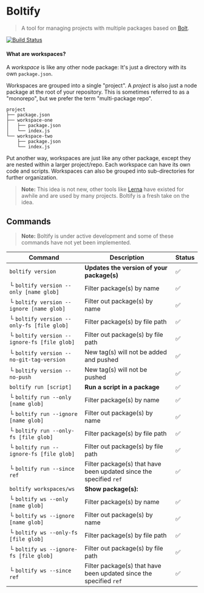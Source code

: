 # Boltify

> A tool for managing projects with multiple packages based on [Bolt](http://boltpkg.com/).

[![Build Status](https://travis-ci.org/xcritical-software/monorepo-ci-tools.svg?branch=master)](https://travis-ci.org/xcritical-software/monorepo-ci-tools)

#### What are workspaces?

A _workspace_ is like any other node package: It's just a directory with its
own `package.json`.

Workspaces are grouped into a single "project". A _project_ is also just a
node package at the root of your repository. This is sometimes referred to
as a "monorepo", but we prefer the term "multi-package repo".

```
project
├── package.json
├── workspace-one
│   ├── package.json
│   └── index.js
└── workspace-two
    ├── package.json
    └── index.js
```

Put another way, workspaces are just like any other package, except they are
nested within a larger project/repo. Each workspace can have its own code and scripts. Workspaces can also be grouped into
sub-directories for further organization.

> **Note:** This idea is not new, other tools like [Lerna](https://lernajs.io)
> have existed for awhile and are used by many projects. Boltify is a fresh take
> on the idea.


## Commands

> **Note:** Boltify is under active development and some of these commands have
> not yet been implemented.

| Command                                 | Description                                                               | Status |
| --------------------------------------- | ------------------------------------------------------------------------- |--------|
| `boltify version`                          | **Updates the version of your package(s)**                                    |✅|
| └ `boltify version --only [name glob]`      | Filter package(s) by name                                                 |✅|
| └ `boltify version --ignore [name glob]`    | Filter out package(s) by name                                             |✅|
| └ `boltify version --only-fs [file glob]`   | Filter package(s) by file path                                            |✅|
| └ `boltify version --ignore-fs [file glob]` | Filter out package(s) by file path                                        |✅|
| └ `boltify version --no-git-tag-version` | New tag(s) will not be added and pushed                                       |✅|
| └ `boltify version --no-push` | New tag(s) will not be pushed                                        |✅|
| `boltify run [script]`                     | **Run a script in a package**                                                 |✅|
| └ `boltify run --only [name glob]`      | Filter package(s) by name                                                 |✅|
| └ `boltify run --ignore [name glob]`    | Filter out package(s) by name                                             |✅|
| └ `boltify run --only-fs [file glob]`   | Filter package(s) by file path                                            |✅|
| └ `boltify run --ignore-fs [file glob]` | Filter out package(s) by file path                                        |✅|
| └ `boltify run --since ref` | Filter package(s) that have been updated since the specified `ref`                                        |✅|
| `boltify workspaces/ws`                    | **Show package(s):**                     ||
| └ `boltify ws --only [name glob]`      | Filter package(s) by name                                                 |✅|
| └ `boltify ws --ignore [name glob]`    | Filter out package(s) by name                                             |✅|
| └ `boltify ws --only-fs [file glob]`   | Filter package(s) by file path                                            |✅|
| └ `boltify ws --ignore-fs [file glob]` | Filter out package(s) by file path                                        |✅|
| └ `boltify ws --since ref` | Filter package(s) that have been updated since the specified `ref`                                        |✅|

